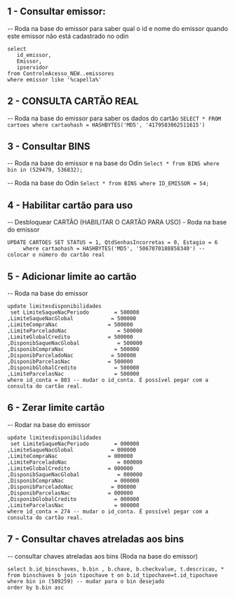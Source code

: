 ## 1 - Consultar emissor:
-- Roda na base do emissor para saber qual o id e nome do emissor quando este emissor não está cadastrado no odin

```
select
   id_emissor,
   Emissor,
   ipservidor
from ControleAcesso_NEW..emissores
where emissor like '%capella%'
```

## 2 -  CONSULTA CARTÃO REAL 
-- Roda na base do emissor para saber os dados do cartão
`SELECT * FROM cartoes where cartaohash = HASHBYTES('MD5', '4179583062511615')`

## 3 - Consultar BINS
-- Roda na base do emissor e na base do Odin
`Select * from BINS where bin in (529479, 536832);`

-- Roda na base do Odin
`Select * from BINS where ID_EMISSOR = 54;`

## 4 - Habilitar cartão para uso
-- Desbloquear CARTÃO  (HABILITAR O CARTÃO PARA USO) - Roda na base do emissor

```
UPDATE CARTOES SET STATUS = 1, QtdSenhasIncorretas = 0, Estagio = 6
     where cartaohash = HASHBYTES('MD5', '5067070188858340') -- colocar o número do cartão real
```

## 5 - Adicionar limite ao cartão
-- Roda na base do emissor

```
update limitesdisponibilidades
 set LimiteSaqueNacPeriodo        = 500000
,LimiteSaqueNacGlobal            = 500000
,LimiteCompraNac                = 500000
,LimiteParceladoNac                = 500000
,LimiteGlobalCredito            = 500000
,DisponibSaqueNacGlobal            = 500000
,DisponibCompraNac                = 500000
,DisponibParceladoNac            = 500000
,DisponibParcelasNac            = 500000
,DisponibGlobalCredito            = 500000
,LimiteParcelasNac                = 500000
where id_conta = 803 -- mudar o id_conta. É possível pegar com a consulta do cartão real.
```

## 6 - Zerar limite cartão
-- Rodar na base do emissor

```
update limitesdisponibilidades
 set LimiteSaqueNacPeriodo        = 000000
,LimiteSaqueNacGlobal            = 000000
,LimiteCompraNac                = 000000
,LimiteParceladoNac                = 000000
,LimiteGlobalCredito            = 000000
,DisponibSaqueNacGlobal            = 000000
,DisponibCompraNac                = 000000
,DisponibParceladoNac            = 000000
,DisponibParcelasNac            = 000000
,DisponibGlobalCredito            = 000000
,LimiteParcelasNac                = 000000
where id_conta = 274 -- mudar o id_conta. É possível pegar com a consulta do cartão real.
```

## 7 - Consultar chaves atreladas aos bins
-- consultar chaves atreladas aos bins (Roda na base do emissor)

```
select b.id_binschaves, b.bin , b.chave, b.checkvalue, t.descricao, *
from binschaves b join tipochave t on b.id_tipochave=t.id_tipochave
where bin in (509259) -- mudar para o bin desejado
order by b.bin asc
```

